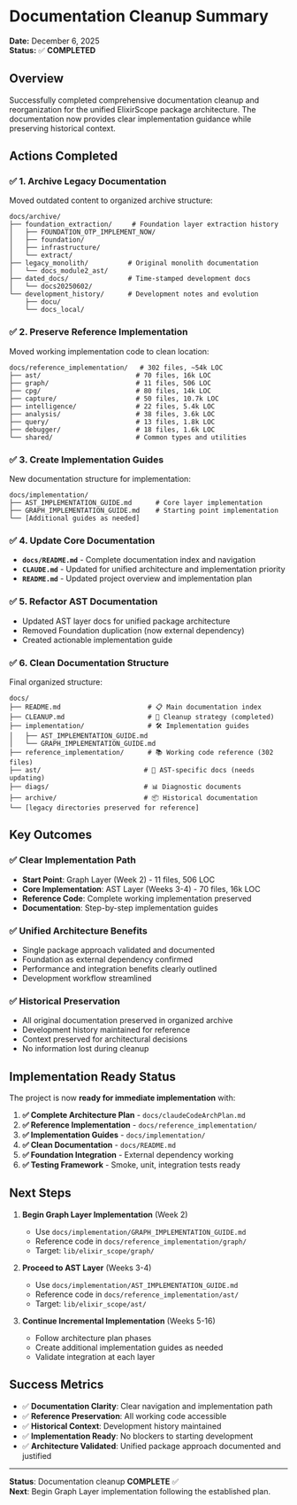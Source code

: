 # Documentation Cleanup Summary

**Date:** December 6, 2025  
**Status:** ✅ **COMPLETED**  

## Overview

Successfully completed comprehensive documentation cleanup and reorganization for the unified ElixirScope package architecture. The documentation now provides clear implementation guidance while preserving historical context.

## Actions Completed

### ✅ 1. Archive Legacy Documentation
Moved outdated content to organized archive structure:

```
docs/archive/
├── foundation_extraction/     # Foundation layer extraction history
│   ├── FOUNDATION_OTP_IMPLEMENT_NOW/
│   ├── foundation/
│   ├── infrastructure/
│   └── extract/
├── legacy_monolith/          # Original monolith documentation
│   └── docs_module2_ast/
├── dated_docs/               # Time-stamped development docs
│   └── docs20250602/
└── development_history/      # Development notes and evolution
    ├── docu/
    └── docs_local/
```

### ✅ 2. Preserve Reference Implementation
Moved working implementation code to clean location:

```
docs/reference_implementation/   # 302 files, ~54k LOC
├── ast/                        # 70 files, 16k LOC
├── graph/                      # 11 files, 506 LOC  
├── cpg/                        # 80 files, 14k LOC
├── capture/                    # 50 files, 10.7k LOC
├── intelligence/               # 22 files, 5.4k LOC
├── analysis/                   # 38 files, 3.6k LOC
├── query/                      # 13 files, 1.8k LOC
├── debugger/                   # 18 files, 1.6k LOC
└── shared/                     # Common types and utilities
```

### ✅ 3. Create Implementation Guides
New documentation structure for implementation:

```
docs/implementation/
├── AST_IMPLEMENTATION_GUIDE.md      # Core layer implementation
├── GRAPH_IMPLEMENTATION_GUIDE.md    # Starting point implementation
└── [Additional guides as needed]
```

### ✅ 4. Update Core Documentation
- **`docs/README.md`** - Complete documentation index and navigation
- **`CLAUDE.md`** - Updated for unified architecture and implementation priority
- **`README.md`** - Updated project overview and implementation plan

### ✅ 5. Refactor AST Documentation
- Updated AST layer docs for unified package architecture
- Removed Foundation duplication (now external dependency)
- Created actionable implementation guide

### ✅ 6. Clean Documentation Structure
Final organized structure:

```
docs/
├── README.md                      # 📋 Main documentation index
├── CLEANUP.md                     # 🧹 Cleanup strategy (completed)
├── implementation/                # 🛠️ Implementation guides
│   ├── AST_IMPLEMENTATION_GUIDE.md
│   └── GRAPH_IMPLEMENTATION_GUIDE.md
├── reference_implementation/      # 📚 Working code reference (302 files)
├── ast/                          # 🎯 AST-specific docs (needs updating)
├── diags/                        # 📊 Diagnostic documents
├── archive/                      # 📦 Historical documentation
└── [legacy directories preserved for reference]
```

## Key Outcomes

### ✅ Clear Implementation Path
- **Start Point**: Graph Layer (Week 2) - 11 files, 506 LOC
- **Core Implementation**: AST Layer (Weeks 3-4) - 70 files, 16k LOC  
- **Reference Code**: Complete working implementation preserved
- **Documentation**: Step-by-step implementation guides

### ✅ Unified Architecture Benefits
- Single package approach validated and documented
- Foundation as external dependency confirmed
- Performance and integration benefits clearly outlined
- Development workflow streamlined

### ✅ Historical Preservation
- All original documentation preserved in organized archive
- Development history maintained for reference
- Context preserved for architectural decisions
- No information lost during cleanup

## Implementation Ready Status

The project is now **ready for immediate implementation** with:

1. **✅ Complete Architecture Plan** - `docs/claudeCodeArchPlan.md`
2. **✅ Reference Implementation** - `docs/reference_implementation/`
3. **✅ Implementation Guides** - `docs/implementation/`
4. **✅ Clean Documentation** - `docs/README.md`
5. **✅ Foundation Integration** - External dependency working
6. **✅ Testing Framework** - Smoke, unit, integration tests ready

## Next Steps

1. **Begin Graph Layer Implementation** (Week 2)
   - Use `docs/implementation/GRAPH_IMPLEMENTATION_GUIDE.md`
   - Reference code in `docs/reference_implementation/graph/`
   - Target: `lib/elixir_scope/graph/`

2. **Proceed to AST Layer** (Weeks 3-4)
   - Use `docs/implementation/AST_IMPLEMENTATION_GUIDE.md` 
   - Reference code in `docs/reference_implementation/ast/`
   - Target: `lib/elixir_scope/ast/`

3. **Continue Incremental Implementation** (Weeks 5-16)
   - Follow architecture plan phases
   - Create additional implementation guides as needed
   - Validate integration at each layer

## Success Metrics

- ✅ **Documentation Clarity**: Clear navigation and implementation path
- ✅ **Reference Preservation**: All working code accessible
- ✅ **Historical Context**: Development history maintained
- ✅ **Implementation Ready**: No blockers to starting development
- ✅ **Architecture Validated**: Unified package approach documented and justified

---

**Status**: Documentation cleanup **COMPLETE** ✅  
**Next**: Begin Graph Layer implementation following the established plan.